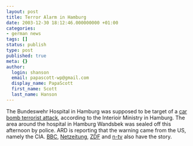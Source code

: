 ```yaml
---
layout: post
title: Terror Alarm in Hamburg
date: 2003-12-30 18:12:46.000000000 +01:00
categories:
- german news
tags: []
status: publish
type: post
published: true
meta: {}
author:
  login: shanson
  email: papascott-wp@gmail.com
  display_name: PapaScott
  first_name: Scott
  last_name: Hanson
---
```

<p>The Bundeswehr Hospital in Hamburg was supposed to be target of a <a title="NDR Online: Terrorismus - Terroranschlag auf Krankenhaus geplant" href="http://www.ndr.de/ndr/regional/detail_line.phtml?docid=20031230164945">car bomb terrorist attack</a>, according to the Interioir Ministry in Hamburg. The area around the hospital in Hamburg Wandsbek was sealed off this afternoon by police. ARD is reporting that the warning came from the US, namely the CIA. <a title="BBC NEWS | World | Europe | Security alert at German hospital" href="http://news.bbc.co.uk/1/hi/world/europe/3357553.stm">BBC</a>, <a title="NETZEITUNG: Anschlag auf Hamburger Bundeswehr-Krankenhaus geplant" href="http://www.netzeitung.de/spezial/kampfgegenterror/267089.html">Netzeitung</a>, <a title="heute.t-online.de - Terror-Alarm in Hamburg" href="http://www.heute.t-online.de/ZDFheute/artikel/3/0,1367,POL-0-2092899,00.html">ZDF</a> and <a title="n-tv.de - Anschlag in Hamburg vereitelt" href="http://www.n-tv.de/5201191.html">n-tv</a> also have the story.</p>
